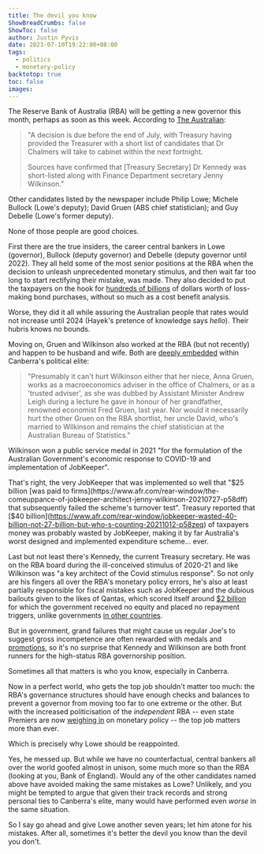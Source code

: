 ```yaml
---
title: The devil you know
ShowBreadCrumbs: false
ShowToc: false
author: Justin Pyvis
date: 2023-07-10T19:22:00+08:00
tags:
  - politics
  - monetary-policy
backtotop: true
toc: false
images:
---
```

The Reserve Bank of Australia (RBA) will be getting a new governor this month, perhaps as soon as this week. According to [The Australian](https://www.theaustralian.com.au/business/economics/treasury-locks-in-secret-rba-shortlist-of-governor-candidates/news-story/4477478b994408cab5437a70a7b81754):

> "A decision is due before the end of July, with Treasury having provided the Treasurer with a short list of candidates that Dr Chalmers will take to cabinet within the next fortnight.
> 
> Sources have confirmed that [Treasury Secretary] Dr Kennedy was short-listed along with Finance Department secretary Jenny Wilkinson."

Other candidates listed by the newspaper include Philip Lowe; Michele Bullock (Lowe's deputy); David Gruen (ABS chief statistician); and Guy Debelle (Lowe's former deputy).

None of those people are good choices.

First there are the true insiders, the career central bankers in Lowe (governor), Bullock (deputy governor) and Debelle (deputy governor until 2022). They all held some of the most senior positions at the RBA when the decision to unleash unprecedented monetary stimulus, and then wait far too long to start rectifying their mistake, was made. They also decided to put the taxpayers on the hook for [hundreds of billions](https://www.afr.com/policy/economy/rba-mulls-qe-backflip-selling-bonds-to-treasury-20230607-p5delc) of dollars worth of loss-making bond purchases, without so much as a cost benefit analysis.

Worse, they did it all while assuring the Australian people that rates would not increase until 2024 (Hayek's pretence of knowledge says *hello*). Their hubris knows no bounds.

Moving on, Gruen and Wilkinson also worked at the RBA (but not recently) and happen to be husband and wife. Both are [deeply embedded](https://www.theaustralian.com.au/business/margin-call/icares-fifo-execs-are-all-old-chums-lights-camera-and-on-your-marks/news-story/fa50d40c01a51845089a231e8ff21677) within Canberra's political elite:

> "Presumably it can't hurt Wilkinson either that her niece, Anna Gruen, works as a macroeconomics adviser in the office of Chalmers, or as a 'trusted adviser', as she was dubbed by Assistant Minister Andrew Leigh during a lecture he gave in honour of her grandfather, renowned economist Fred Gruen, last year. Nor would it necessarily hurt the other Gruen on the RBA shortlist, her uncle David, who's married to Wilkinson and remains the chief statistician at the Australian Bureau of Statistics."

Wilkinson won a public service medal in 2021 "for the formulation of the Australian Government's economic response to COVID-19 and implementation of JobKeeper". 

That's right, the very JobKeeper that was implemented so well that "$25 billion [was paid to firms](https://www.afr.com/rear-window/the-comeuppance-of-jobkeeper-architect-jenny-wilkinson-20210727-p58dff) that subsequently failed the scheme's turnover test". Treasury reported that [$40 billion](https://www.afr.com/rear-window/jobkeeper-wasted-40-billion-not-27-billion-but-who-s-counting-20211012-p58zeq) of taxpayers money was probably wasted by JobKeeper, making it by far Australia's worst designed and implemented expenditure scheme... ever.

Last but not least there's Kennedy, the current Treasury secretary. He was on the RBA board during the ill-conceived stimulus of 2020-21 and like Wilkinson was "a key architect of the Covid stimulus response". So not only are his fingers all over the RBA's monetary policy errors, he's also at least partially responsible for fiscal mistakes such as JobKeeper and the dubious bailouts given to the likes of Qantas, which scored itself around [$2 billion](https://www.theguardian.com/business/2021/jul/22/qantas-on-track-to-collect-2bn-of-support-as-morrison-government-criticised-for-not-seeking-stake) for which the government received no equity and placed no repayment triggers, unlike governments [in other countries](https://www.aljazeera.com/economy/2020/3/27/singapore-airlines-gets-13bn-lifeline-as-airlines-beg-for-help).

But in government, grand failures that might cause us regular Joe's to suggest gross incompetence are often rewarded with medals and [promotions](https://www.smh.com.au/politics/federal/robo-debt-public-servant-on-leave-amid-doubts-over-whether-she-will-stay-in-900k-job-20230707-p5dmn4.html), so it's no surprise that Kennedy and Wilkinson are both front runners for the high-status RBA governorship position. 

Sometimes all that matters is who you know, especially in Canberra.

Now in a perfect world, who gets the top job shouldn't matter too much: the RBA's governance structures should have enough checks and balances to prevent a governor from moving too far to one extreme or the other. But with the increased politicisation of the *independent* RBA -- even state Premiers are now [weighing in](https://thewest.com.au/business/economy/rba-interest-rate-hikes-wa-premier-roger-cook-says-further-increases-not-necessary-c-11162699) on monetary policy -- the top job matters more than ever. 

Which is precisely why Lowe should be reappointed. 

Yes, he messed up. But while we have no counterfactual, central bankers all over the world goofed almost in unison, some much more so than the RBA (looking at you, Bank of England). Would any of the other candidates named above have avoided making the same mistakes as Lowe? Unlikely, and you might be tempted to argue that given their track records and strong personal ties to Canberra's elite, many would have performed even *worse* in the same situation.

So I say go ahead and give Lowe another seven years; let him atone for his mistakes. After all, sometimes it's better the devil you know than the devil you don't.